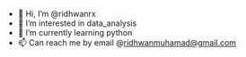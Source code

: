 - 👋 Hi, I’m @ridhwanrx
- 👀 I’m interested in data_analysis
- 🌱 I’m currently learning python
- 📫 Can reach me by email @ridhwanmuhamad@gmail.com

<!---
ridhwanrx/ridhwanrx is a ✨ special ✨ repository because its `README.md` (this file) appears on your GitHub profile.
You can click the Preview link to take a look at your changes.
--->
